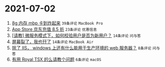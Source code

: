 # 2021-07-02

1. [8g 内存 mbp 卡到炸起来](https://www.v2ex.com/t/787036) `39条评论` `MacBook Pro`
1. [App Store 京东充值 8.5 折](https://www.v2ex.com/t/787048) `23条评论` `优惠信息`
1. [[请教] 微服务模式下，如何校验用户是否为新用户？](https://www.v2ex.com/t/787054) `14条评论` `问与答`
1. [屏幕裂了，我也幵了](https://www.v2ex.com/t/787042) `14条评论` `MacBook Air`
1. [除了 IIS， windows 上还有什么能用于生产环境的 web 服务器？](https://www.v2ex.com/t/787041) `8条评论` `问与答`
1. [有用 Royal TSX 的么请教个问题](https://www.v2ex.com/t/787040) `6条评论` `macOS`
